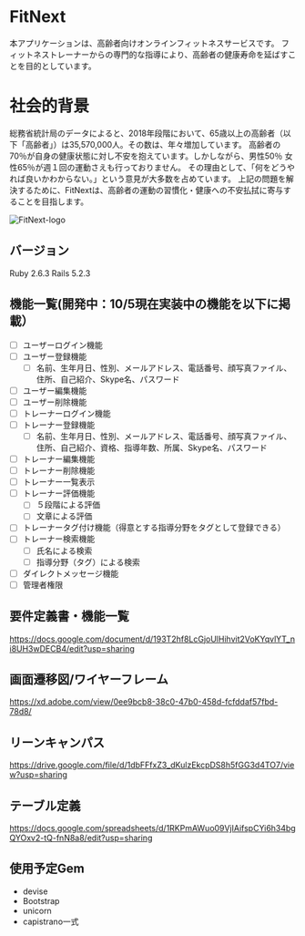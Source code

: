 # FitNext
本アプリケーションは、高齢者向けオンラインフィットネスサービスです。
フィットネストレーナーからの専門的な指導により、高齢者の健康寿命を延ばすことを目的としています。

# 社会的背景
総務省統計局のデータによると、2018年段階において、65歳以上の高齢者（以下「高齢者」）は35,570,000人。その数は、年々増加しています。
高齢者の70％が自身の健康状態に対し不安を抱えています。しかしながら、男性50％ 女性65％が週１回の運動さえも行っておりません。
その理由として、「何をどうやれば良いかわからない。」という意見が大多数を占めています。
上記の問題を解決するために、FitNextは、高齢者の運動の習慣化・健康への不安払拭に寄与することを目指します。

![FitNext-logo](https://user-images.githubusercontent.com/50167879/62832630-47498080-bc6c-11e9-86ef-283389bb59cd.png)

## バージョン
Ruby 2.6.3
Rails 5.2.3

## 機能一覧(開発中：10/5現在実装中の機能を以下に掲載）
- [ ] ユーザーログイン機能
- [ ] ユーザー登録機能
  - [ ] 名前、生年月日、性別、メールアドレス、電話番号、顔写真ファイル、住所、自己紹介、Skype名、パスワード
- [ ] ユーザー編集機能
- [ ] ユーザー削除機能
- [ ] トレーナーログイン機能
- [ ] トレーナー登録機能
  - [ ] 名前、生年月日、性別、メールアドレス、電話番号、顔写真ファイル、住所、自己紹介、資格、指導年数、所属、Skype名、パスワード
- [ ] トレーナー編集機能
- [ ] トレーナー削除機能
- [ ] トレーナー一覧表示
- [ ] トレーナー評価機能
  - [ ] ５段階による評価
  - [ ] 文章による評価
- [ ] トレーナータグ付け機能（得意とする指導分野をタグとして登録できる）
- [ ] トレーナー検索機能
  - [ ] 氏名による検索
  - [ ] 指導分野（タグ）による検索
- [ ] ダイレクトメッセージ機能
- [ ] 管理者権限

## 要件定義書・機能一覧
https://docs.google.com/document/d/193T2hf8LcGjoUlHihvit2VoKYqvlYT_ni8UH3wDECB4/edit?usp=sharing

## 画面遷移図/ワイヤーフレーム
https://xd.adobe.com/view/0ee9bcb8-38c0-47b0-458d-fcfddaf57fbd-78d8/

## リーンキャンパス
https://drive.google.com/file/d/1dbFFfxZ3_dKulzEkcpDS8h5fGG3d4TO7/view?usp=sharing

## テーブル定義
https://docs.google.com/spreadsheets/d/1RKPmAWuo09VjIAifspCYi6h34bgQYOxv2-tQ-fnN8a8/edit?usp=sharing


## 使用予定Gem
* devise
* Bootstrap
* unicorn
* capistrano一式
